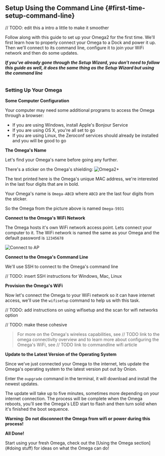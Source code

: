 ## Setup Using the Command Line {#first-time-setup-command-line}

// TODO: edit this a intro a little to make it smoother

Follow along with this guide to set up your Omega2 for the first time. We'll first learn how to properly connect your Omega to a Dock and power it up. Then we'll connect to its command line,  configure it to join your WiFi network and then do some updates.

***If you've already gone through the Setup Wizard, you don't need to follow this guide as well, it does the same thing as the Setup Wizard but using the command line***


<!-- Prepare the Hardware -->
```{r child = './Hardware-Prep.md'}
```



<!-- Command Line Setup -->

### Setting Up Your Omega

**Some Computer Configuration**

Your computer may need some additional programs to access the Omega through a browser:

* If you are using Windows, install Apple's Bonjour Service
* If you are using OS X, you're all set to go
* If you are using Linux, the Zeroconf services should already be installed and you will be good to go

**The Omega's Name**

Let's find your Omega's name before going any further.

There's a sticker on the Omega's shielding:
![Omega2+](https://raw.githubusercontent.com/OnionIoT/Onion-Docs/master/Omega2/Documentation/Get-Started/img/omega-name-0-just-omega.jpg)

The text printed here is the Omega's unique MAC address, we're interested in the last four digits that are in bold.

Your Omega's name is `Omega-ABCD` where `ABCD` are the last four digits from the sticker.

So the Omega from the picture above is named `Omega-5931`


**Connect to the Omega's WiFi Network**

The Omega hosts it's own WiFi network access point. Lets connect your computer to it. The WiFi network is named the same as your Omega and the default password is `12345678`

![Connect to AP](https://raw.githubusercontent.com/OnionIoT/Onion-Docs/master/Omega2/Documentation/Get-Started/img/setup-1-connect-to-wifi.png "Connect to AP")

**Connect to the Omega's Command Line**

We'll use SSH to connect to the Omega's command line

// TODO: insert SSH instructions for Windows, Mac, Linux

**Provision the Omega's WiFi**

Now let's connect the Omega to your WiFi network so it can have internet access, we'll use the `wifisetup` command to help us with this task.

// TODO: add instructions on using wifisetup and the scan for wifi networks option

// TODO: make these cohesive
> For more on the Omega's wireless capabilities, see // TODO link to the omega connectivity overview and to learn more about configuring the Omega's WiFi, see // TODO link to commandline wifi article

**Update to the Latest Version of the Operating System**

Since we've just connected your Omega to the internet, lets update the Omega's operating system to the latest version put out by Onion.

Enter the `oupgrade` command in the terminal, it will download and install the newest updates.

The update will take up to five minutes, sometimes more depending on your internet connection. The process will be complete when the Omega reboots, you'll see the Omega's LED start to flash and then turn solid when it's finished the boot sequence.

**Warning: Do not disconnect the Omega from wifi or power during this process!**


**All Done!**

Start using your fresh Omega, check out the [Using the Omega section](#doing stuff) for ideas on what the Omega can do!
<!-- Start using your fresh Omega, check out the [Tutorials section](./Tutorials/Contents) or the [Project guides](./Projects/Contents) for ideas on what to do next! -->
<!-- TODO: fix the links above when the content is available -->
